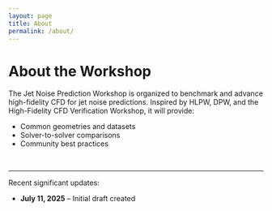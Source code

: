 ```yaml
---
layout: page
title: About
permalink: /about/
---
```


# About the Workshop

The Jet Noise Prediction Workshop is organized to benchmark and advance high-fidelity CFD for jet noise predictions. Inspired by HLPW, DPW, and the High-Fidelity CFD Verification Workshop, it will provide:

- Common geometries and datasets
- Solver-to-solver comparisons
- Community best practices

<br>

---
Recent significant updates:

- **July 11, 2025** – Initial draft created

